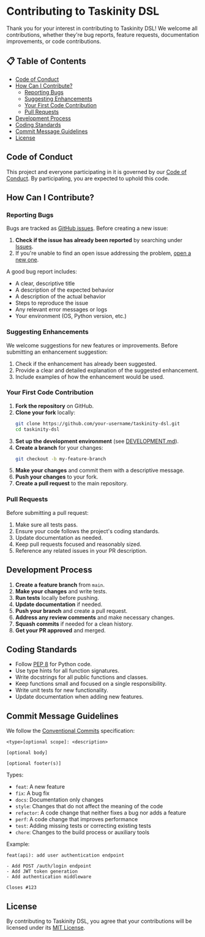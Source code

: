 # Contributing to Taskinity DSL

Thank you for your interest in contributing to Taskinity DSL! We welcome all contributions, whether they're bug reports, feature requests, documentation improvements, or code contributions.

## 📋 Table of Contents

- [Code of Conduct](#code-of-conduct)
- [How Can I Contribute?](#how-can-i-contribute)
  - [Reporting Bugs](#reporting-bugs)
  - [Suggesting Enhancements](#suggesting-enhancements)
  - [Your First Code Contribution](#your-first-code-contribution)
  - [Pull Requests](#pull-requests)
- [Development Process](#development-process)
- [Coding Standards](#coding-standards)
- [Commit Message Guidelines](#commit-message-guidelines)
- [License](#license)

## Code of Conduct

This project and everyone participating in it is governed by our [Code of Conduct](CODE_OF_CONDUCT.md). By participating, you are expected to uphold this code.

## How Can I Contribute?

### Reporting Bugs

Bugs are tracked as [GitHub issues](https://guides.github.com/features/issues/). Before creating a new issue:

1. **Check if the issue has already been reported** by searching under [Issues](https://github.com/taskinity/taskinity-dsl/issues).
2. If you're unable to find an open issue addressing the problem, [open a new one](https://github.com/taskinity/taskinity-dsl/issues/new/choose).

A good bug report includes:

- A clear, descriptive title
- A description of the expected behavior
- A description of the actual behavior
- Steps to reproduce the issue
- Any relevant error messages or logs
- Your environment (OS, Python version, etc.)

### Suggesting Enhancements

We welcome suggestions for new features or improvements. Before submitting an enhancement suggestion:

1. Check if the enhancement has already been suggested.
2. Provide a clear and detailed explanation of the suggested enhancement.
3. Include examples of how the enhancement would be used.

### Your First Code Contribution

1. **Fork the repository** on GitHub.
2. **Clone your fork** locally:
   ```bash
   git clone https://github.com/your-username/taskinity-dsl.git
   cd taskinity-dsl
   ```
3. **Set up the development environment** (see [DEVELOPMENT.md](DEVELOPMENT.md)).
4. **Create a branch** for your changes:
   ```bash
   git checkout -b my-feature-branch
   ```
5. **Make your changes** and commit them with a descriptive message.
6. **Push your changes** to your fork.
7. **Create a pull request** to the main repository.

### Pull Requests

Before submitting a pull request:

1. Make sure all tests pass.
2. Ensure your code follows the project's coding standards.
3. Update documentation as needed.
4. Keep pull requests focused and reasonably sized.
5. Reference any related issues in your PR description.

## Development Process

1. **Create a feature branch** from `main`.
2. **Make your changes** and write tests.
3. **Run tests** locally before pushing.
4. **Update documentation** if needed.
5. **Push your branch** and create a pull request.
6. **Address any review comments** and make necessary changes.
7. **Squash commits** if needed for a clean history.
8. **Get your PR approved** and merged.

## Coding Standards

- Follow [PEP 8](https://www.python.org/dev/peps/pep-0008/) for Python code.
- Use type hints for all function signatures.
- Write docstrings for all public functions and classes.
- Keep functions small and focused on a single responsibility.
- Write unit tests for new functionality.
- Update documentation when adding new features.

## Commit Message Guidelines

We follow the [Conventional Commits](https://www.conventionalcommits.org/) specification:

```
<type>[optional scope]: <description>

[optional body]

[optional footer(s)]
```

Types:
- `feat`: A new feature
- `fix`: A bug fix
- `docs`: Documentation only changes
- `style`: Changes that do not affect the meaning of the code
- `refactor`: A code change that neither fixes a bug nor adds a feature
- `perf`: A code change that improves performance
- `test`: Adding missing tests or correcting existing tests
- `chore`: Changes to the build process or auxiliary tools

Example:
```
feat(api): add user authentication endpoint

- Add POST /auth/login endpoint
- Add JWT token generation
- Add authentication middleware

Closes #123
```

## License

By contributing to Taskinity DSL, you agree that your contributions will be licensed under its [MIT License](LICENSE).
